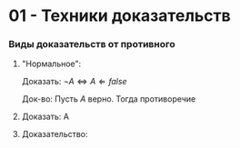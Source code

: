 # 01 - Техники доказательств

### Виды доказательств от противного

1. "Нормальное":

   Доказать: $\neg A \Leftrightarrow A \Leftarrow false$

   Док-во: Пусть $A$ верно. Тогда противоречие

2. Доказать: A

3. Доказательство: 
